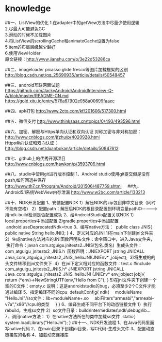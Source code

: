 # knowledge
##一、ListView的优化
1.在adapter中的getView方法中尽量少使用逻辑</br>
2.尽最大可能避免GC</br>
3.滑动的时候不加载图片</br>
4.将ListView的scrollingCache和animateCache设置为false</br>
5.item的布局层级越少越好</br>
6.使用ViewHolder</br>
原文链接：http://www.jianshu.com/p/3e22d53286ca

##二、imageloader picasso glide fresco等图片加载框架的区别
http://blog.csdn.net/qq_25690935/article/details/50548457

##三、android互联网面试题
https://github.com/JackyAndroid/AndroidInterview-Q-A/blob/master/README-CN.md
https://gold.xitu.io/entry/576a67902e958a00699faaec

##四、apk打包
http://www.2cto.com/kf/201606/517300.html

##五、微信支付
http://www.thinksaas.cn/topics/0/493/493596.html

##六、加密、解密与Https单向认证和双向认证
对称加密与非对称加密：
  http://www.cnblogs.com/jfzhu/p/4020928.html                             
Https单向认证和双向认证：
  http://blog.csdn.net/duanbokan/article/details/50847612

##七、github上的优秀开源项目
http://www.cnblogs.com/hawkon/p/3593709.html

##八、studio中使用git进行版本控制
1、Android studio使用git提交但是没有push,如何回退并保存</br>
    http://www.th7.cn/Program/Android/201506/487759.shtml
    
##九、Android5.1系统WebView内存泄漏
    http://www.w2bc.com/article/133213
    
##十、NDK开发配置
1、安装配置NDK
  1）解压NDK的zip包到非中文目录（同时不能有空格）
  2）配置path：解压后NDK的根目录配置到环境变量path中----->用ndk-build检测是否配置成功
2、给AndroidStudio配置关联NDK
  1）local.properties中添加配置
  2)gradle.properties中添加配置
  android.useDeprecatedNdk=true
3、编写native方法：
  public class JNIS{
    public native String helloJNI();
  }
4、定义对应的JNI
  1)在main下创建jni文件夹
  2）生成native方法对应的JNI函数声明头文件：命令窗口中，进入Java文件夹，
  执行命令：javah com.atguigu.jnitests2.JNIS(包名.类名)
  生成头文件：com_atguigu_jnitests2_JNIS.h
  函数声明：JNIEXPORT jstring JNICALL
Java_com_atguigu_jnitests2_JNIS_helloJNI(JNIEnv* ,jobject);
  3)将生成的的头文件转移到jni文件夹下
  4）在jni下定义相对应的函数文件：test.c
  #include com_atguigu_jnitests2_JNIS.h*
  JNIEXPORT jstring JNICALL 
Java_com_atguigu_jnitests2_JNIS_helloJNI
(JNIEnv* env,jobject jobj){
  return (*env)->NewStringUTF(env,"Hello from C");
}
  5)在jni文件夹下创建一个空的C文件：empty.c
  说明：这是androidstudio的bug，必须至少2个C文件才能通过编译
5、指定编译不同的cpu
  defaultConfig{
    ndk{
      moduleName "HelloJni"//so文件：lib+moduleName+.so
      abiFilters"armeabi","armeabi-v7a","x86"//cpu的类型
     }
  }
6、编译生成不同平台下的动态链接文件
  1）执行rebuild，生成so文件
  2）so文件目录：build\intermediates\ndk\debug\lib\...
7、调用native方法：
  1）在native方法所在的类中加载so文件
  static{
    system.loadLibrary("HelloJni");
  }
##十一、NDK开发流程
1、在Java代码里面写native代码
2、在main目录下创建jni目录，写C代码-生成头文件
3、配置动态链接库的名称
4、加载动态连接库
